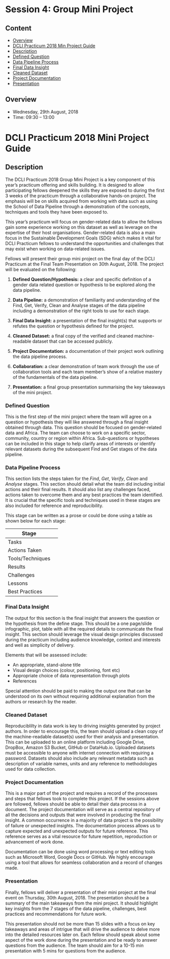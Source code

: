 # Session 4: Group Mini Project

## Content
- [Overview](#overview)
- [DCLI Practicum 2018 Min Project Guide](#dcli-practicum-2018-mini-project-guide)
- [Description](#description)
- [Defined Question](#defined-question)
- [Data Pipeline Process](#data-pipeline-process)
- [Final Data Insight](#final-data-insight)
- [Cleaned Dataset](#cleaned-dataset)
- [Project Documentation](#project-documentation)
- [Presentation](#presentation)

## Overview
- Wednesday, 29th August, 2018
- Time: 09:30 – 13:00

# DCLI Practicum 2018 Mini Project Guide
## Description
The DCLI Practicum 2018 Group Mini Project is a key component of this year’s practicum offering and skills building. It is designed to allow participating fellows deepened the skills they are exposed to during the first 3 weeks of the practicum through a collaborative hands-on project. The emphasis will be on skills acquired from working with data such as using the School of Data Pipeline through a demonstration of the concepts, techniques and tools they have been exposed to.

This year’s practicum will focus on gender-related data  to allow the fellows gain some experience working on this dataset as well as leverage on the expertise of their host organisations. Gender-related data is also a main focus in the Sustainable Development Goals (SDG) which makes it vital for DCLI Practicum fellows to understand the opportunities and challenges that may exist when working on data-related issues.

Fellows will present their group mini project on the final day of the DCLI Practicum at the Final Team Presentation on 30th August, 2018. The project will be evaluated on the following:

1. **Defined Question/Hypothesis:** a clear and specific definition of a gender data related question or hypothesis to be explored along the data pipeline.

2. **Data Pipeline:** a demonstration of familiarity and understanding of the Find, Get, Verify, Clean and Analyse stages of the data pipeline including a demonstration of the right tools to use for each stage.

3. **Final Data Insight:** a presentation of the final insight(s) that supports or refutes the question or hypothesis defined for the project.

4. **Cleaned Dataset:** a final copy of the verified and cleaned machine-readable dataset that can be accessed publicly.

5. **Project Documentation:** a documentation of their project work outlining the data pipeline process.

6. **Collaboration:** a clear demonstration of team work through the use of  collaboration tools and each team member’s show of a relative mastery of the fundamentals of the data pipeline.

7. **Presentation:** a final group presentation summarising the key takeaways of the mini project.

### Defined Question
This is the first step of the mini project where the team will agree on a question or hypothesis they will like answered through a final insight obtained through data. This question should be focused on gender-related data and Africa. The team can choose to work on a specific sector, community, country or region within Africa. Sub-questions or hypotheses can be included in this stage to help clarify areas of interests or identify relevant datasets during the subsequent Find and Get stages of the data pipeline.

### Data Pipeline Process
This section lists the steps taken for the *Find*, *Get*, *Verify*, *Clean* and *Analyse* stages. This section should detail what the team did including initial actions and their final results. It should also list any challenges faced, actions taken to overcome them and any best practices the team identified. It is crucial that the specific tools and techniques used in these stages are also included for reference and reproducibility.

This stage can be written as a prose or could be done using a table as shown below for  each stage:


Stage | |
------ |---------------- |
Tasks |               
Actions Taken |
Tools/Techniques |
Results |
Challenges |
Lessons |
Best Practices |

### Final Data Insight
The output for this section is the final insight that answers the question or the hypothesis from the define stage. This should be a one page/slide infographic, plot, table with all the required details to communicate the final insight. This section should leverage the visual design principles discussed during the practicum including audience knowledge, context and interests and well as simplicity of delivery.

Elements that will be assessed include:
+ An appropriate, stand-alone title
+ Visual design choices (colour, positioning, font etc)
+ Appropriate choice of data representation through plots
+ References

Special attention should be paid to making the output one that can be understood on its own without requiring additional explanation from the authors or research by the reader.

### Cleaned Dataset
Reproduciblilty in data work is key to driving insights generated by project authors. In order to encourage this, the team should upload a clean copy of the machine-readable dataset(s) used for their analysis and presentation. This can be uploaded to an online platform including Google Drive, DropBox, Amazon S3 Bucket,  GitHub or DataHub.io. Uploaded datasets must be accessible to anyone with internet connection with requiring a password. Datasets should also include any relevant metadata such as description of variable names, units and any reference to methodologies used for data collection.

### Project Documentation
This is a major part of the project and requires a record of the processes and steps that fellows took to complete this project. If the sessions above are followed, fellows should be able to detail their data process in a document. The project documentation will serve as a central  repository of all the decisions and outputs that were involved in producing the final insight. A common occurrence in a majority of data project is the possibility of failure or unexpected insights. The documentation process allows us to capture expected and unexpected outputs for future reference. This reference serves as a vital resource for future repetition, reproduction or advancement of work done.

Documentation can be done using word processing or text editing tools such as Microsoft Word, Google Docs or GitHub. We highly encourage using a tool that allows for seamless collaboration and a record of changes made.


### Presentation
Finally, fellows will deliver a presentation of their mini project at the final event on Thursday, 30th August, 2018. The presentation should be a summary of the main takeaways from the mini project. It should highlight key insights from the 7 stages of the data pipeline, challenges, best practices and recommendations for future work.

This presentation should not be more than 15 slides with a focus on key takeaways and areas of intrigue that will drive the audience to delve more into the detailed resources later on.  Each fellow should speak about some aspect of the work done during the presentation and be ready to answer questions from the audience.  The team should aim for a 10-15 min presentation with 5 mins for questions from the audience.
